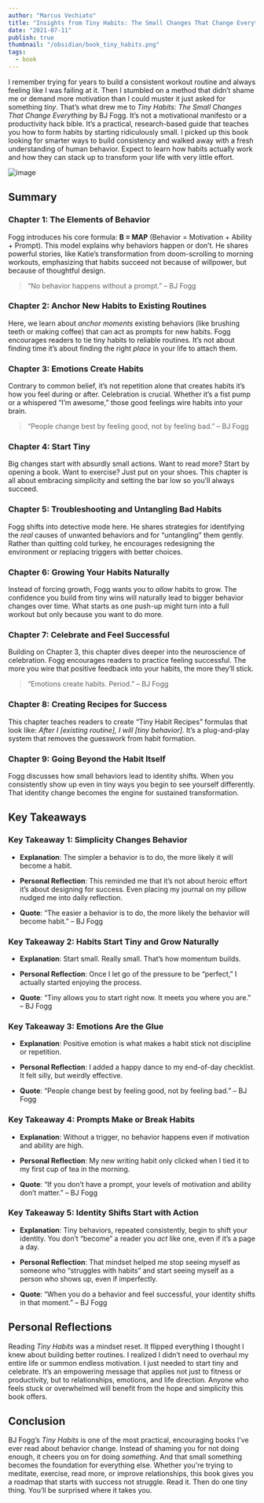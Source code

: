 ```yaml
---
author: "Marcus Vechiato"
title: "Insights from Tiny Habits: The Small Changes That Change Everything"
date: "2021-07-11"
publish: true
thumbnail: "/obsidian/book_tiny_habits.png"
tags:
  - book
--- 
```


I remember trying for years to build a consistent workout routine and always feeling like I was failing at it. Then I stumbled on a method that didn’t shame me or demand more motivation than I could muster it just asked for something _tiny_. That’s what drew me to _Tiny Habits: The Small Changes That Change Everything_ by BJ Fogg. It’s not a motivational manifesto or a productivity hack bible. It’s a practical, research-based guide that teaches you how to form habits by starting ridiculously small. I picked up this book looking for smarter ways to build consistency and walked away with a fresh understanding of human behavior. Expect to learn how habits actually work and how they can stack up to transform your life with very little effort.

![image](/obsidian/book_tiny_habits.png)
## **Summary**

### **Chapter 1: The Elements of Behavior**

Fogg introduces his core formula: **B = MAP** (Behavior = Motivation + Ability + Prompt). This model explains why behaviors happen or don’t. He shares powerful stories, like Katie’s transformation from doom-scrolling to morning workouts, emphasizing that habits succeed not because of willpower, but because of thoughtful design.

> “No behavior happens without a prompt.” – BJ Fogg

### **Chapter 2: Anchor New Habits to Existing Routines**

Here, we learn about _anchor moments_ existing behaviors (like brushing teeth or making coffee) that can act as prompts for new habits. Fogg encourages readers to tie tiny habits to reliable routines. It’s not about finding time it’s about finding the right _place_ in your life to attach them.

### **Chapter 3: Emotions Create Habits**

Contrary to common belief, it’s not repetition alone that creates habits it’s how you feel during or after. Celebration is crucial. Whether it’s a fist pump or a whispered “I’m awesome,” those good feelings wire habits into your brain.

> “People change best by feeling good, not by feeling bad.” – BJ Fogg

### **Chapter 4: Start Tiny**

Big changes start with absurdly small actions. Want to read more? Start by opening a book. Want to exercise? Just put on your shoes. This chapter is all about embracing simplicity and setting the bar low so you’ll always succeed.

### **Chapter 5: Troubleshooting and Untangling Bad Habits**

Fogg shifts into detective mode here. He shares strategies for identifying the _real_ causes of unwanted behaviors and for “untangling” them gently. Rather than quitting cold turkey, he encourages redesigning the environment or replacing triggers with better choices.

### **Chapter 6: Growing Your Habits Naturally**

Instead of forcing growth, Fogg wants you to _allow_ habits to grow. The confidence you build from tiny wins will naturally lead to bigger behavior changes over time. What starts as one push-up might turn into a full workout but only because you want to do more.

### **Chapter 7: Celebrate and Feel Successful**

Building on Chapter 3, this chapter dives deeper into the neuroscience of celebration. Fogg encourages readers to practice feeling successful. The more you wire that positive feedback into your habits, the more they’ll stick.

> “Emotions create habits. Period.” – BJ Fogg

### **Chapter 8: Creating Recipes for Success**

This chapter teaches readers to create “Tiny Habit Recipes” formulas that look like: _After I [existing routine], I will [tiny behavior]._ It’s a plug-and-play system that removes the guesswork from habit formation.

### **Chapter 9: Going Beyond the Habit Itself**

Fogg discusses how small behaviors lead to identity shifts. When you consistently show up even in tiny ways you begin to see yourself differently. That identity change becomes the engine for sustained transformation.

## **Key Takeaways**

### **Key Takeaway 1: Simplicity Changes Behavior**

- **Explanation**: The simpler a behavior is to do, the more likely it will become a habit.
    
- **Personal Reflection**: This reminded me that it’s not about heroic effort it’s about designing for success. Even placing my journal on my pillow nudged me into daily reflection.
    
- **Quote**: “The easier a behavior is to do, the more likely the behavior will become habit.” – BJ Fogg
    

### **Key Takeaway 2: Habits Start Tiny and Grow Naturally**

- **Explanation**: Start small. Really small. That’s how momentum builds.
    
- **Personal Reflection**: Once I let go of the pressure to be “perfect,” I actually started enjoying the process.
    
- **Quote**: “Tiny allows you to start right now. It meets you where you are.” – BJ Fogg
    

### **Key Takeaway 3: Emotions Are the Glue**

- **Explanation**: Positive emotion is what makes a habit stick not discipline or repetition.
    
- **Personal Reflection**: I added a happy dance to my end-of-day checklist. It felt silly, but weirdly effective.
    
- **Quote**: “People change best by feeling good, not by feeling bad.” – BJ Fogg
    

### **Key Takeaway 4: Prompts Make or Break Habits**

- **Explanation**: Without a trigger, no behavior happens even if motivation and ability are high.
    
- **Personal Reflection**: My new writing habit only clicked when I tied it to my first cup of tea in the morning.
    
- **Quote**: “If you don’t have a prompt, your levels of motivation and ability don’t matter.” – BJ Fogg
    

### **Key Takeaway 5: Identity Shifts Start with Action**

- **Explanation**: Tiny behaviors, repeated consistently, begin to shift your identity. You don’t “become” a reader you _act_ like one, even if it’s a page a day.
    
- **Personal Reflection**: That mindset helped me stop seeing myself as someone who “struggles with habits” and start seeing myself as a person who shows up, even if imperfectly.
    
- **Quote**: “When you do a behavior and feel successful, your identity shifts in that moment.” – BJ Fogg
    

## **Personal Reflections**

Reading _Tiny Habits_ was a mindset reset. It flipped everything I thought I knew about building better routines. I realized I didn’t need to overhaul my entire life or summon endless motivation. I just needed to start tiny and celebrate. It’s an empowering message that applies not just to fitness or productivity, but to relationships, emotions, and life direction. Anyone who feels stuck or overwhelmed will benefit from the hope and simplicity this book offers.

## **Conclusion**

BJ Fogg’s _Tiny Habits_ is one of the most practical, encouraging books I’ve ever read about behavior change. Instead of shaming you for not doing enough, it cheers you on for doing _something_. And that small something becomes the foundation for everything else. Whether you're trying to meditate, exercise, read more, or improve relationships, this book gives you a roadmap that starts with success not struggle. Read it. Then do one tiny thing. You’ll be surprised where it takes you.
